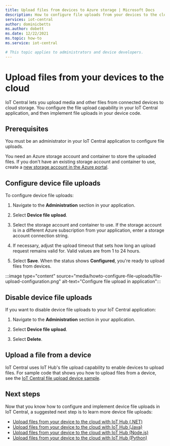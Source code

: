```yaml
---
title: Upload files from devices to Azure storage | Microsoft Docs
description: How to configure file uploads from your devices to the cloud. After you've configured file uploads, implement file uploads on your devices.
services: iot-central
author: dominicbetts
ms.author: dobett
ms.date: 12/22/2021
ms.topic: how-to
ms.service: iot-central

# This topic applies to administrators and device developers.
---
```

# Upload files from your devices to the cloud

IoT Central lets you upload media and other files from connected devices to cloud storage. You configure the file upload capability in your IoT Central application, and then implement file uploads in your device code.

## Prerequisites

You must be an administrator in your IoT Central application to configure file uploads.

You need an Azure storage account and container to store the uploaded files. If you don't have an existing storage account and container to use, create a [new storage account in the Azure portal](https://ms.portal.azure.com/#create/Microsoft.StorageAccount-ARM).

## Configure device file uploads

To configure device file uploads:

1. Navigate to the **Administration** section in your application.

1. Select **Device file upload**.

1. Select the storage account and container to use. If the storage account is in a different Azure subscription from your application, enter a storage account  connection string.

1. If necessary, adjust the upload timeout that sets how long an upload request remains valid for. Valid values are from 1 to 24 hours.

1. Select **Save**. When the status shows **Configured**, you're ready to upload files from devices.

:::image type="content" source="media/howto-configure-file-uploads/file-upload-configuration.png" alt-text="Configure file upload in application":::

## Disable device file uploads

If you want to disable device file uploads to your IoT Central application:

1. Navigate to the **Administration** section in your application.

1. Select **Device file upload**.

1. Select **Delete**.

## Upload a file from a device

IoT Central uses IoT Hub's file upload capability to enable devices to upload files. For sample code that shows you how to upload files from a device, see the [IoT Central file upload device sample](/samples/azure-samples/iot-central-file-upload-device/iotc-file-upload-device/).

## Next steps

Now that you know how to configure and implement device file uploads in IoT Central, a suggested next step is to learn more device file uploads:

- [Upload files from your device to the cloud with IoT Hub (.NET)](../../iot-hub/iot-hub-csharp-csharp-file-upload.md)
- [Upload files from your device to the cloud with IoT Hub (Java)](../../iot-hub/iot-hub-java-java-file-upload.md)
- [Upload files from your device to the cloud with IoT Hub (Node.js)](../../iot-hub/iot-hub-node-node-file-upload.md)
- [Upload files from your device to the cloud with IoT Hub (Python)](../../iot-hub/iot-hub-python-python-file-upload.md)
